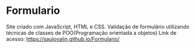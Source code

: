 # Formulario
Site criado com JavaScript, HTML e CSS. Validação de formulário utilizando técnicas de classes de POO(Programação orientada a objetos)
Link de acesso: https://saulovalin.github.io/Formulario/

